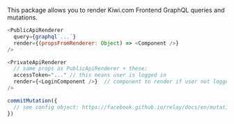 This package allows you to render Kiwi.com Frontend GraphQL queries and mutations.

```js
<PublicApiRenderer
  query={graphql`...`}
  render={(propsFromRenderer: Object) => <Component />}
/>
```

```js
<PrivateApiRenderer
  // same props as PublicApiRenderer + these:
  accessToken="..." // this means user is logged in
  render={<LoginComponent />}  // component to render if user not logged in
/>
```

```js
commitMutation({
  // see config object: https://facebook.github.io/relay/docs/en/mutations.html
})
```
